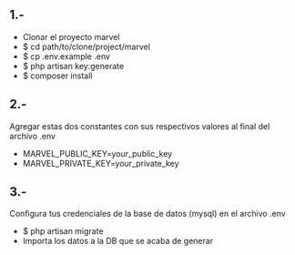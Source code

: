 ## 1.-

- Clonar el proyecto marvel
- $ cd path/to/clone/project/marvel
- $ cp .env.example .env
- $ php artisan key:generate
- $ composer install

## 2.-

Agregar estas dos constantes con sus respectivos valores al final del archivo .env

- MARVEL_PUBLIC_KEY=your_public_key
- MARVEL_PRIVATE_KEY=your_private_key

## 3.-

Configura tus credenciales de la base de datos (mysql) en el archivo .env

- $ php artisan migrate
- Importa los datos a la DB que se acaba de generar